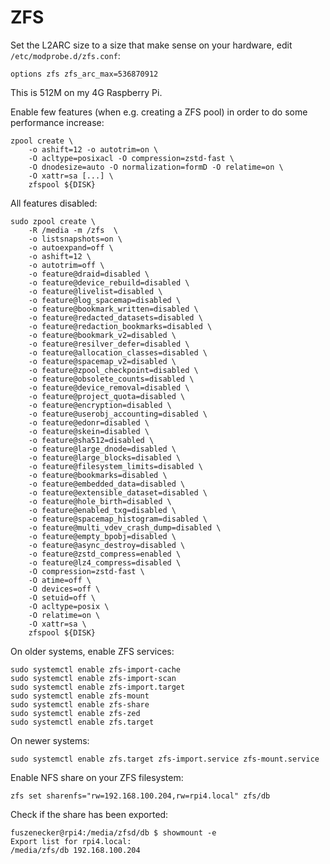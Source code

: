 # ZFS

Set the L2ARC size to a size that make sense on your hardware, edit `/etc/modprobe.d/zfs.conf`:

```
options zfs zfs_arc_max=536870912
```

This is 512M on my 4G Raspberry Pi.

Enable few features (when e.g. creating a ZFS pool) in order to do some performance increase:

```
zpool create \
    -o ashift=12 -o autotrim=on \
    -O acltype=posixacl -O compression=zstd-fast \
    -O dnodesize=auto -O normalization=formD -O relatime=on \
    -O xattr=sa [...] \
    zfspool ${DISK}
```

All features disabled:

```
sudo zpool create \
    -R /media -m /zfs  \
    -o listsnapshots=on \
    -o autoexpand=off \
    -o ashift=12 \
    -o autotrim=off \
    -o feature@draid=disabled \
    -o feature@device_rebuild=disabled \
    -o feature@livelist=disabled \
    -o feature@log_spacemap=disabled \
    -o feature@bookmark_written=disabled \
    -o feature@redacted_datasets=disabled \
    -o feature@redaction_bookmarks=disabled \
    -o feature@bookmark_v2=disabled \
    -o feature@resilver_defer=disabled \
    -o feature@allocation_classes=disabled \
    -o feature@spacemap_v2=disabled \
    -o feature@zpool_checkpoint=disabled \
    -o feature@obsolete_counts=disabled \
    -o feature@device_removal=disabled \
    -o feature@project_quota=disabled \
    -o feature@encryption=disabled \
    -o feature@userobj_accounting=disabled \
    -o feature@edonr=disabled \
    -o feature@skein=disabled \
    -o feature@sha512=disabled \
    -o feature@large_dnode=disabled \
    -o feature@large_blocks=disabled \
    -o feature@filesystem_limits=disabled \
    -o feature@bookmarks=disabled \
    -o feature@embedded_data=disabled \
    -o feature@extensible_dataset=disabled \
    -o feature@hole_birth=disabled \
    -o feature@enabled_txg=disabled \
    -o feature@spacemap_histogram=disabled \
    -o feature@multi_vdev_crash_dump=disabled \
    -o feature@empty_bpobj=disabled \
    -o feature@async_destroy=disabled \
    -o feature@zstd_compress=enabled \
    -o feature@lz4_compress=disabled \
    -O compression=zstd-fast \
    -O atime=off \
    -O devices=off \
    -O setuid=off \
    -O acltype=posix \
    -O relatime=on \
    -O xattr=sa \
    zfspool ${DISK}
```

On older systems, enable ZFS services:

```
sudo systemctl enable zfs-import-cache
sudo systemctl enable zfs-import-scan
sudo systemctl enable zfs-import.target
sudo systemctl enable zfs-mount
sudo systemctl enable zfs-share
sudo systemctl enable zfs-zed
sudo systemctl enable zfs.target
```

On newer systems:

```
sudo systemctl enable zfs.target zfs-import.service zfs-mount.service
```

Enable NFS share on your ZFS filesystem:

```
zfs set sharenfs="rw=192.168.100.204,rw=rpi4.local" zfs/db
```

Check if the share has been exported:

```
fuszenecker@rpi4:/media/zfsd/db $ showmount -e
Export list for rpi4.local:
/media/zfs/db 192.168.100.204
```
